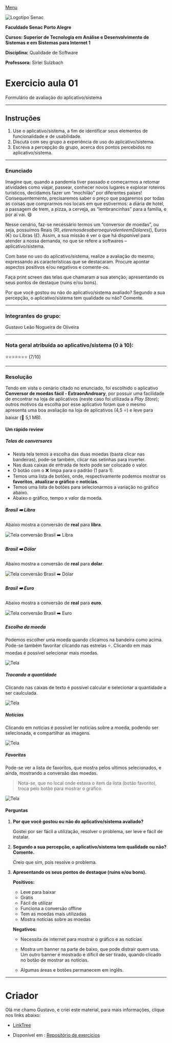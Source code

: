 [Menu](../../README.md)

![Logotipo Senac](../img/senac.png)

**Faculdade Senac Porto Alegre**

**Cursos: Superior de Tecnologia em Análise e Desenvolvimento de Sistemas e em Sistemas para Internet 1**

**Disciplina:** Qualidade de Software

**Professora:** Sirlei Sulzbach

# Exercicio aula 01

Formulário de avaliação do aplicativo/sistema 
 
---

## Instruções

1. Use o aplicativo/sistema, a fim de identificar seus elementos de funcionalidade e de usabilidade. 
2. Discuta com seu grupo a experiência de uso do aplicativo/sistema.
3. Escreva a percepção do grupo, acerca dos pontos percebidos no aplicativo/sistema.

---

### Enunciado
Imagine que, quando a pandemia tiver passado e começarmos a retomar atividades como viajar, passear, conhecer novos lugares e explorar roteiros turísticos, decidamos fazer um “mochilão” por diferentes países! Consequentemente, precisaremos saber o preço que pagaremos por todas as coisas que comprarmos nos locais em que estivermos: a diária de hotel, a passagem de trem, a pizza, a cerveja, as “lembrancinhas” para a família, e por aí vai. :smile:

Nesse cenário, faz-se necessário termos um “conversor de moedas”, ou seja, possuímos Reais (R$), e teremos de saber o equivalente em Dólares ($), Euros (€) ou Libras (£). Assim, a sua missão é ver o que há disponível para atender a nossa demanda, no que se refere a softwares – aplicativo/sistema. 

Com base no uso do aplicativo/sistema, realize a avaliação do mesmo, expressando as características que se destacaram. Procure apontar aspectos positivos e/ou negativos e comente-os.

Faça print screen das telas que chamaram a sua atenção; apresentando os seus pontos de destaque (ruins e/ou bons).

Por que você gostou ou não do aplicativo/sistema avaliado? Segundo a sua percepção, o aplicativo/sistema tem qualidade ou não? Comente.

---

### Integrantes do grupo: 

Gustavo Leão Nogueira de Oliveira

---

### Nota geral atribuída ao aplicativo/sistema (0 à 10):

:star::star::star::star::star::star::star:  (7/10)

---

### Resolução

Tendo em vista o cenário citado no enunciado,  foi escolhido o aplicativo **Conversor de moedas fácil - ExtraonAndroary**, por possuir uma facilidade de encontrar na loja de aplicativos (neste caso foi utilizada a *Play Store*); outros motivos da escolha por esse aplicativo foram que o mesmo apresenta uma boa avaliação na loja de aplicativos (4,5 :star:) e leve para baixar (:floppy_disk: 5,1 MB).

#### Um rápido review

##### Telas de conversores

* Nesta tela temos a escolha das duas moedas (basta clicar nas bandeiras), pode-se também, clicar nas setinhas para inverter. 
* Nas duas caixas de entrada de texto pode ser colocado o valor.
* O botão com o :x:  limpa para o padrão (1 para 1).
* Temos uma lista de botões, onde, respectivamente podemos mostrar os **favoritos**, **atualizar o gráfico** e **notícias**.
* Temos uma lista de botões para selecionarmos a variação no gráfico abaixo.
* Abaixo o gráfico, tempo x valor da moeda. 

##### Brasil :arrow_right: Libra

Abaixo mostra a conversão de **real** para **libra**.

![Tela conversão Brasil :arrow_right: Libra](../img/conversor/tela1.jpg)

##### Brasil :arrow_right: Dólar

Abaixo mostra a conversão de **real** para **dolar**.

![Tela conversão Brasil :arrow_right: Dólar](../img/conversor/tela2.jpg)

##### Brasil :arrow_right: Euro

Abaixo mostra a conversão de **real** para **euro**.

![Tela conversão Brasil :arrow_right: Euro](../img/conversor/tela3.jpg)

##### Escolha da moeda

Podemos escolher uma moeda quando clicamos na bandeira como acima. Pode-se também favoritar clicando nas estrelas :star:. Clicando em mais moedas é possível selecionar mais moedas.

![Tela ](../img/conversor/tela4.jpg)

##### Trocando a quantidade

Clicando nas caixas de texto é possível calcular e selecionar a quantidade a ser caulculada.

![Tela ](../img/conversor/tela7.jpg)

##### Notícias

Clicando em notícias é possível ler notícias sobre a moeda, podendo ser selecionada, e compartilhar as imagens.

![Tela ](../img/conversor/tela8.jpg)

##### Favoritos

Pode-se ver a lista de favoritos, que mostra pelos ultimos selecionados, e ainda, mostrando a conversão das moedas. 

> Nota-se, que no local onde estava o item da lista (botão favorito), troca pelo botão para mostrar o gráfico.

![Tela ](../img/conversor/tela9.jpg)

#### Perguntas

1. **Por que você gostou ou não do aplicativo/sistema avaliado?** 

   Gostei por ser fácil a utilização, resolver o problema, ser leve e fácil de instalar.

2. **Segundo a sua percepção, o aplicativo/sistema tem qualidade ou não? Comente.**

   Creio que sim, pois resolve o problema.

3. **Apresentando os seus pontos de destaque (ruins e/ou bons).**

   **Positivos:**

   * Leve para baixar
   * Grátis
   * Fácil de utilizar
   * Funciona a conversão offline
   * Tem as moedas mais utilizadas
   * Mostra notícias sobre as moedas

   **Negativos:**

   * Necessita de internet para mostrar o gráfico e as notícias

   * Mostra um banner na parte de baixo, que pode distrair quem usa. Um outro banner é mostrado e dificil de ser tirado, quando clicado no botão de mostrar as notícias.

   * Algumas áreas e botões permanecem em inglês.

     

---

# Criador

Olá me chamo Gustavo, e criei este material, para mais informações, clique nos links abaixo:

* [LinkTree](https://www.linktree.com.br/gusleaooliveira)


* Disponível em : [Repositório de exercícios](https://gusleaooliveira.github.io/posts/)


